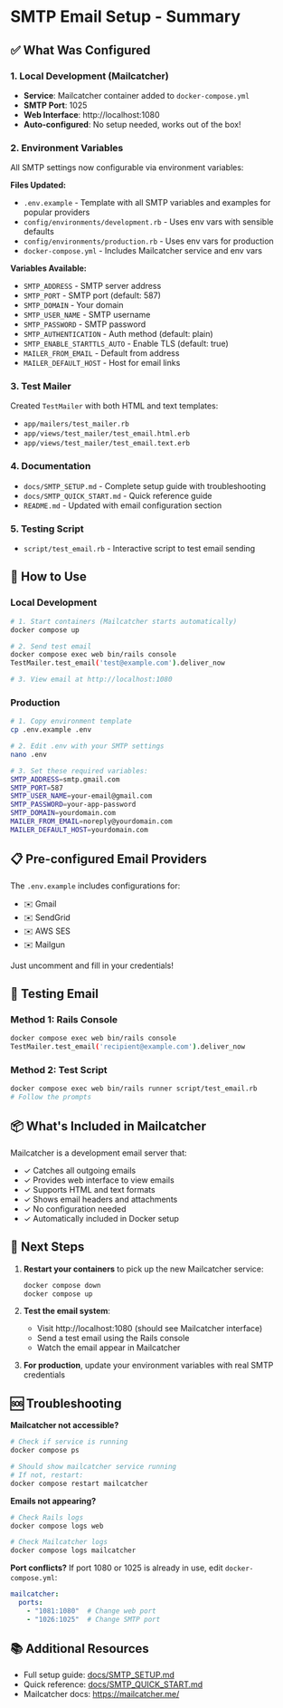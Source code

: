 # SMTP Email Setup - Summary

## ✅ What Was Configured

### 1. Local Development (Mailcatcher)
- **Service**: Mailcatcher container added to `docker-compose.yml`
- **SMTP Port**: 1025
- **Web Interface**: http://localhost:1080
- **Auto-configured**: No setup needed, works out of the box!

### 2. Environment Variables
All SMTP settings now configurable via environment variables:

**Files Updated:**
- `.env.example` - Template with all SMTP variables and examples for popular providers
- `config/environments/development.rb` - Uses env vars with sensible defaults
- `config/environments/production.rb` - Uses env vars for production
- `docker-compose.yml` - Includes Mailcatcher service and env vars

**Variables Available:**
- `SMTP_ADDRESS` - SMTP server address
- `SMTP_PORT` - SMTP port (default: 587)
- `SMTP_DOMAIN` - Your domain
- `SMTP_USER_NAME` - SMTP username
- `SMTP_PASSWORD` - SMTP password
- `SMTP_AUTHENTICATION` - Auth method (default: plain)
- `SMTP_ENABLE_STARTTLS_AUTO` - Enable TLS (default: true)
- `MAILER_FROM_EMAIL` - Default from address
- `MAILER_DEFAULT_HOST` - Host for email links

### 3. Test Mailer
Created `TestMailer` with both HTML and text templates:
- `app/mailers/test_mailer.rb`
- `app/views/test_mailer/test_email.html.erb`
- `app/views/test_mailer/test_email.text.erb`

### 4. Documentation
- `docs/SMTP_SETUP.md` - Complete setup guide with troubleshooting
- `docs/SMTP_QUICK_START.md` - Quick reference guide
- `README.md` - Updated with email configuration section

### 5. Testing Script
- `script/test_email.rb` - Interactive script to test email sending

## 🚀 How to Use

### Local Development
```bash
# 1. Start containers (Mailcatcher starts automatically)
docker compose up

# 2. Send test email
docker compose exec web bin/rails console
TestMailer.test_email('test@example.com').deliver_now

# 3. View email at http://localhost:1080
```

### Production
```bash
# 1. Copy environment template
cp .env.example .env

# 2. Edit .env with your SMTP settings
nano .env

# 3. Set these required variables:
SMTP_ADDRESS=smtp.gmail.com
SMTP_PORT=587
SMTP_USER_NAME=your-email@gmail.com
SMTP_PASSWORD=your-app-password
SMTP_DOMAIN=yourdomain.com
MAILER_FROM_EMAIL=noreply@yourdomain.com
MAILER_DEFAULT_HOST=yourdomain.com
```

## 📋 Pre-configured Email Providers

The `.env.example` includes configurations for:
- ✉️ Gmail
- ✉️ SendGrid
- ✉️ AWS SES
- ✉️ Mailgun

Just uncomment and fill in your credentials!

## 🔧 Testing Email

### Method 1: Rails Console
```bash
docker compose exec web bin/rails console
TestMailer.test_email('recipient@example.com').deliver_now
```

### Method 2: Test Script
```bash
docker compose exec web bin/rails runner script/test_email.rb
# Follow the prompts
```

## 📦 What's Included in Mailcatcher

Mailcatcher is a development email server that:
- ✓ Catches all outgoing emails
- ✓ Provides web interface to view emails
- ✓ Supports HTML and text formats
- ✓ Shows email headers and attachments
- ✓ No configuration needed
- ✓ Automatically included in Docker setup

## 🎯 Next Steps

1. **Restart your containers** to pick up the new Mailcatcher service:
   ```bash
   docker compose down
   docker compose up
   ```

2. **Test the email system**:
   - Visit http://localhost:1080 (should see Mailcatcher interface)
   - Send a test email using the Rails console
   - Watch the email appear in Mailcatcher

3. **For production**, update your environment variables with real SMTP credentials

## 🆘 Troubleshooting

**Mailcatcher not accessible?**
```bash
# Check if service is running
docker compose ps

# Should show mailcatcher service running
# If not, restart:
docker compose restart mailcatcher
```

**Emails not appearing?**
```bash
# Check Rails logs
docker compose logs web

# Check Mailcatcher logs
docker compose logs mailcatcher
```

**Port conflicts?**
If port 1080 or 1025 is already in use, edit `docker-compose.yml`:
```yaml
mailcatcher:
  ports:
    - "1081:1080"  # Change web port
    - "1026:1025"  # Change SMTP port
```

## 📚 Additional Resources

- Full setup guide: [docs/SMTP_SETUP.md](SMTP_SETUP.md)
- Quick reference: [docs/SMTP_QUICK_START.md](SMTP_QUICK_START.md)
- Mailcatcher docs: https://mailcatcher.me/
